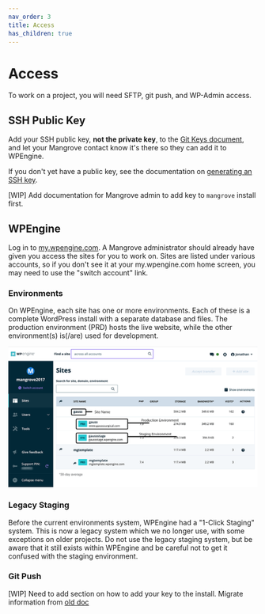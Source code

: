 ```yaml
---
nav_order: 3
title: Access
has_children: true
---
```

# Access
To work on a project, you will need SFTP, git push, and WP-Admin access.

## SSH Public Key
Add your SSH public key, **not the private key**, to the [Git Keys document](https://docs.google.com/document/d/18f2wRxvz3h4fRB6XDwiAOWtG9yAR9olstZruN3ppMRY), and let your Mangrove contact know it's there so they can add it to WPEngine.

If you don't yet have a public key, see the documentation on [generating an SSH key](generate-ssh-key).

[WIP] Add documentation for Mangrove admin to add key to `mangrove` install first.

## WPEngine
Log in to [my.wpengine.com](https://my.wpengine.com/). A Mangrove administrator should already have given you access the sites for you to work on. Sites are listed under various accounts, so if you don't see it at your my.wpengine.com home screen, you may need to use the "switch account" link.

### Environments
On WPEngine, each site has one or more environments. Each of these is a complete WordPress install with a separate database and files. The production environment (PRD) hosts the live website, while the other environment(s) is(/are) used for development.

![Annotated screenshot showing WPE environments](wpe-environments-annotated.png)

### Legacy Staging
Before the current environments system, WPEngine had a "1-Click Staging" system. This is now a legacy system which we no longer use, with some exceptions on older projects. Do not use the legacy staging system, but be aware that it still exists within WPEngine and be careful not to get it confused with the staging environment.

### Git Push

[WIP] Need to add section on how to add your key to the install. Migrate information from [old doc](https://docs.google.com/document/d/1_crq1N6WO2zQfl8oo7vNUDeOxHqjJClZd9Iq07OB4cI/edit#heading=h.c6gabspss82x)
